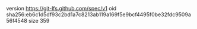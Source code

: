 version https://git-lfs.github.com/spec/v1
oid sha256:eb6c1d5df93c2bd1a7c8213ab119a169f5e9bcf4495f0be32fdc9509a56f4548
size 359
